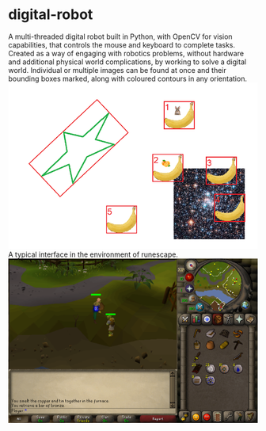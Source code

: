 # digital-robot
A multi-threaded digital robot built in Python, with OpenCV for vision capabilities, that controls the mouse and keyboard to complete tasks. Created as a way of engaging with robotics problems, without hardware and additional physical world complications, by working to solve a digital world.
Individual or multiple images can be found at once and their bounding boxes marked, along with coloured contours in any orientation.
![Individual or multiple images can be found at once and their bounding boxes marked, along with coloured contours in any orientation.](examples.png)
A typical interface in the environment of runescape.
![A typical interface in the environment of runescape.](osrsinterface.png)
